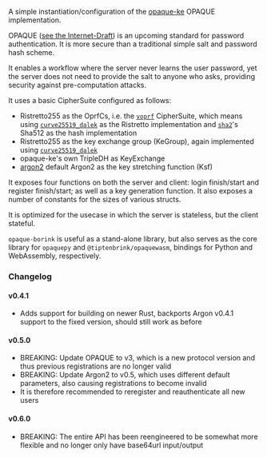 A simple instantiation/configuration of the [opaque-ke](https://github.com/novifinancial/opaque-ke) OPAQUE implementation.

OPAQUE ([see the Internet-Draft](https://datatracker.ietf.org/doc/draft-irtf-cfrg-opaque/)) is an upcoming standard for password authentication. It is more secure than a traditional simple salt and password hash scheme.

It enables a workflow where the server never learns the user password, yet the server does not need to provide the salt to anyone who asks, providing security against pre-computation attacks.

It uses a basic CipherSuite configured as follows:

* Ristretto255 as the OprfCs, i.e. the [`voprf`](https://github.com/facebook/voprf) CipherSuite, which means using [`curve25519_dalek`](https://github.com/dalek-cryptography/curve25519-dalek) as the Ristretto implementation and [`sha2`](https://github.com/RustCrypto/hashes)'s Sha512 as the hash implementation
* Ristretto255 as the key exchange group (KeGroup), again implemented using [`curve25519_dalek`](https://github.com/dalek-cryptography/curve25519-dalek)
* opaque-ke's own TripleDH as KeyExchange
* [argon2](https://github.com/RustCrypto/password-hashes/tree/master/argon2) default Argon2 as the key stretching function (Ksf)

It exposes four functions on both the server and client: login finish/start and register finish/start; as well as a key generation function. It also exposes a number of constants for the sizes of various structs.

It is optimized for the usecase in which the server is stateless, but the client stateful.

`opaque-borink` is useful as a stand-alone library, but also serves as the core library for `opaquepy` and `@tiptenbrink/opaquewasm`, bindings for Python and WebAssembly, respectively.

### Changelog

#### v0.4.1

- Adds support for building on newer Rust, backports Argon v0.4.1 support to the fixed version, should still work as before

#### v0.5.0

- BREAKING: Update OPAQUE to v3, which is a new protocol version and thus previous registrations are no longer valid
- BREAKING: Update Argon2 to v0.5, which uses different default parameters, also causing registrations to become invalid
- It is therefore recommended to reregister and reauthenticate all new users

#### v0.6.0

- BREAKING: The entire API has been reengineered to be somewhat more flexible and no longer only have base64url input/output 
